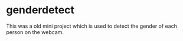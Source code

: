 # genderdetect
This was a old mini project which is used to detect the gender of each person on the webcam.

